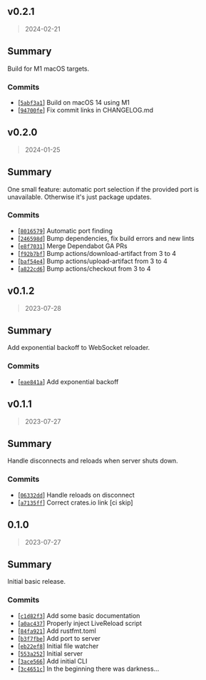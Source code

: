 ## v0.2.1
> 2024-02-21

## Summary

Build for M1 macOS targets.

### Commits
- [[`5abf3a1`](https://github.com/sondr3/dev-serve)] Build on macOS 14 using M1
- [[`94700fe`](https://github.com/sondr3/dev-serve)] Fix commit links in CHANGELOG.md

## v0.2.0
> 2024-01-25

## Summary

One small feature: automatic port selection if the provided port is unavailable. Otherwise
it's just package updates.

### Commits
- [[`8016579`](https://github.com/sondr3/dev-serve/commit/8016579)] Automatic port finding
- [[`246598d`](https://github.com/sondr3/dev-serve/commit/246598d)] Bump dependencies, fix build errors and new lints
- [[`e8f7031`](https://github.com/sondr3/dev-serve/commit/e8f7031)] Merge Dependabot GA PRs
- [[`f92b7bf`](https://github.com/sondr3/dev-serve/commit/f92b7bf)] Bump actions/download-artifact from 3 to 4
- [[`baf54e4`](https://github.com/sondr3/dev-serve/commit/baf54e4)] Bump actions/upload-artifact from 3 to 4
- [[`a822cd6`](https://github.com/sondr3/dev-serve/commit/a822cd6)] Bump actions/checkout from 3 to 4

## v0.1.2
> 2023-07-28

## Summary

Add exponential backoff to WebSocket reloader.

### Commits
- [[`eae841a`](https://github.com/sondr3/dev-serve/commit/eae841a)] Add exponential backoff


## v0.1.1
> 2023-07-27

## Summary

Handle disconnects and reloads when server shuts down.

### Commits
- [[`06332dd`](https://github.com/sondr3/dev-serve/commit/06332dd)] Handle reloads on disconnect
- [[`a7135ff`](https://github.com/sondr3/dev-serve/commit/a7135ff)] Correct crates.io link [ci skip]

## 0.1.0
> 2023-07-27

## Summary

Initial basic release.

### Commits
- [[`c1d82f3`](https://github.com/sondr3/dev-serve/commit/c1d82f3)] Add some basic documentation
- [[`a0ac437`](https://github.com/sondr3/dev-serve/commit/a0ac437)] Properly inject LiveReload script
- [[`84fa921`](https://github.com/sondr3/dev-serve/commit/84fa921)] Add rustfmt.toml
- [[`b3f7fbe`](https://github.com/sondr3/dev-serve/commit/b3f7fbe)] Add port to server
- [[`eb22ef8`](https://github.com/sondr3/dev-serve/commit/eb22ef8)] Initial file watcher
- [[`553a252`](https://github.com/sondr3/dev-serve/commit/553a252)] Initial server
- [[`3ace566`](https://github.com/sondr3/dev-serve/commit/3ace566)] Add initial CLI
- [[`3c4651c`](https://github.com/sondr3/dev-serve/commit/3c4651c)] In the beginning there was darkness...
